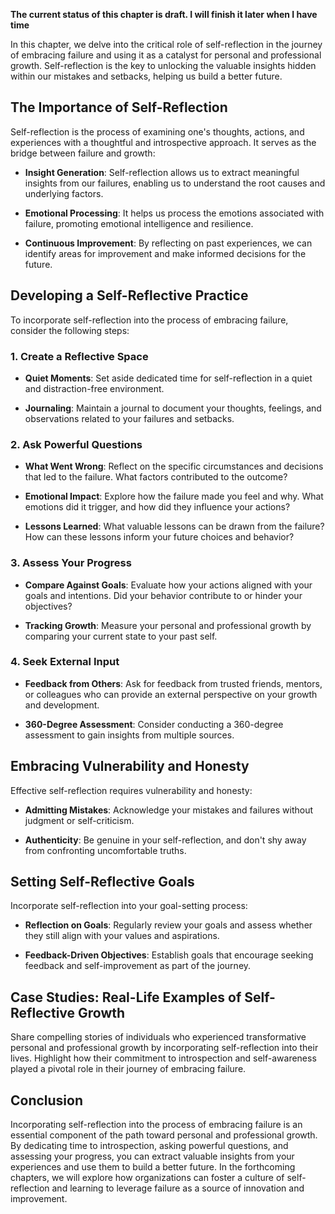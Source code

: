**The current status of this chapter is draft. I will finish it later when I have time**

In this chapter, we delve into the critical role of self-reflection in the journey of embracing failure and using it as a catalyst for personal and professional growth. Self-reflection is the key to unlocking the valuable insights hidden within our mistakes and setbacks, helping us build a better future.

The Importance of Self-Reflection
---------------------------------

Self-reflection is the process of examining one's thoughts, actions, and experiences with a thoughtful and introspective approach. It serves as the bridge between failure and growth:

* **Insight Generation**: Self-reflection allows us to extract meaningful insights from our failures, enabling us to understand the root causes and underlying factors.

* **Emotional Processing**: It helps us process the emotions associated with failure, promoting emotional intelligence and resilience.

* **Continuous Improvement**: By reflecting on past experiences, we can identify areas for improvement and make informed decisions for the future.

Developing a Self-Reflective Practice
-------------------------------------

To incorporate self-reflection into the process of embracing failure, consider the following steps:

### 1. Create a Reflective Space

* **Quiet Moments**: Set aside dedicated time for self-reflection in a quiet and distraction-free environment.

* **Journaling**: Maintain a journal to document your thoughts, feelings, and observations related to your failures and setbacks.

### 2. Ask Powerful Questions

* **What Went Wrong**: Reflect on the specific circumstances and decisions that led to the failure. What factors contributed to the outcome?

* **Emotional Impact**: Explore how the failure made you feel and why. What emotions did it trigger, and how did they influence your actions?

* **Lessons Learned**: What valuable lessons can be drawn from the failure? How can these lessons inform your future choices and behavior?

### 3. Assess Your Progress

* **Compare Against Goals**: Evaluate how your actions aligned with your goals and intentions. Did your behavior contribute to or hinder your objectives?

* **Tracking Growth**: Measure your personal and professional growth by comparing your current state to your past self.

### 4. Seek External Input

* **Feedback from Others**: Ask for feedback from trusted friends, mentors, or colleagues who can provide an external perspective on your growth and development.

* **360-Degree Assessment**: Consider conducting a 360-degree assessment to gain insights from multiple sources.

Embracing Vulnerability and Honesty
-----------------------------------

Effective self-reflection requires vulnerability and honesty:

* **Admitting Mistakes**: Acknowledge your mistakes and failures without judgment or self-criticism.

* **Authenticity**: Be genuine in your self-reflection, and don't shy away from confronting uncomfortable truths.

Setting Self-Reflective Goals
-----------------------------

Incorporate self-reflection into your goal-setting process:

* **Reflection on Goals**: Regularly review your goals and assess whether they still align with your values and aspirations.

* **Feedback-Driven Objectives**: Establish goals that encourage seeking feedback and self-improvement as part of the journey.

Case Studies: Real-Life Examples of Self-Reflective Growth
----------------------------------------------------------

Share compelling stories of individuals who experienced transformative personal and professional growth by incorporating self-reflection into their lives. Highlight how their commitment to introspection and self-awareness played a pivotal role in their journey of embracing failure.

Conclusion
----------

Incorporating self-reflection into the process of embracing failure is an essential component of the path toward personal and professional growth. By dedicating time to introspection, asking powerful questions, and assessing your progress, you can extract valuable insights from your experiences and use them to build a better future. In the forthcoming chapters, we will explore how organizations can foster a culture of self-reflection and learning to leverage failure as a source of innovation and improvement.
